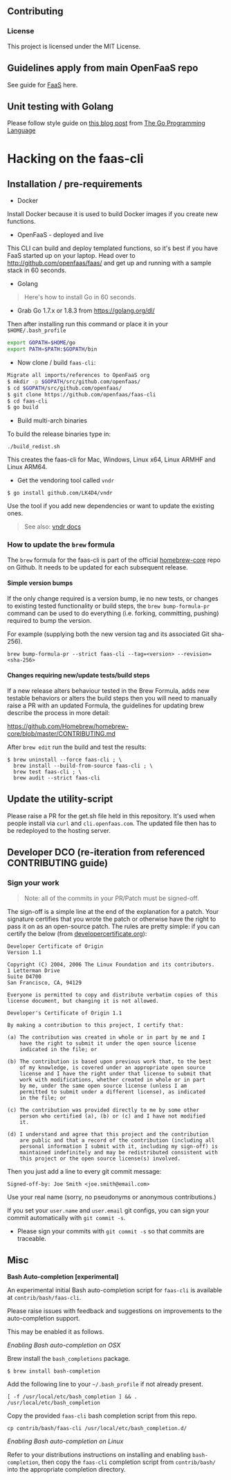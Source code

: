## Contributing

### License

This project is licensed under the MIT License.

## Guidelines apply from main OpenFaaS repo

See guide for [FaaS](https://github.com/openfaas/faas/blob/master/CONTRIBUTING.md) here.

## Unit testing with Golang

Please follow style guide on [this blog post](https://blog.alexellis.io/golang-writing-unit-tests/) from [The Go Programming Language](https://www.amazon.co.uk/Programming-Language-Addison-Wesley-Professional-Computing/dp/0134190440)

# Hacking on the faas-cli

## Installation / pre-requirements

* Docker

Install Docker because it is used to build Docker images if you create new functions.

* OpenFaaS - deployed and live

This CLI can build and deploy templated functions, so it's best if you have FaaS started up on your laptop. Head over to http://github.com/openfaas/faas/ and get up and running with a sample stack in 60 seconds.

* Golang

> Here's how to install Go in 60 seconds.

* Grab Go 1.7.x or 1.8.3 from https://golang.org/dl/

Then after installing run this command or place it in your `$HOME/.bash_profile`

```bash
export GOPATH=$HOME/go
export PATH=$PATH:$GOPATH/bin
```

* Now clone / build `faas-cli`:

```bash
Migrate all imports/references to OpenFaaS org
$ mkdir -p $GOPATH/src/github.com/openfaas/
$ cd $GOPATH/src/github.com/openfaas/
$ git clone https://github.com/openfaas/faas-cli
$ cd faas-cli
$ go build
```

* Build multi-arch binaries

To build the release binaries type in:

```
./build_redist.sh
```

This creates the faas-cli for Mac, Windows, Linux x64, Linux ARMHF and Linux ARM64.

* Get the vendoring tool called `vndr`

```
$ go install github.com/LK4D4/vndr
```

Use the tool if you add new dependencies or want to update the existing ones.

> See also: [vndr docs](https://github.com/LK4D4/vndr)

### How to update the `brew` formula

The `brew` formula for the faas-cli is part of the official [homebrew-core](https://github.com/Homebrew/homebrew-core/blob/master/Formula/faas-cli.rb) repo on Github. It needs to be updated for each subsequent release.

#### Simple version bumps

If the only change required is a version bump, ie no new tests, or changes to existing tested functionality or build steps, the `brew bump-formula-pr` command can be used to do everything (i.e. forking, committing, pushing) required to bump the version.

For example (supplying both the new version tag and its associated Git sha-256).

```
brew bump-formula-pr --strict faas-cli --tag=<version> --revision=<sha-256>
```

#### Changes requiring new/update tests/build steps

If a new release alters behaviour tested in the Brew Formula, adds new testable behaviors or alters the build steps then you will need to manually raise a PR with an updated Formula, the guidelines for updating brew describe the process in more detail:

https://github.com/Homebrew/homebrew-core/blob/master/CONTRIBUTING.md

After `brew edit` run the build and test the results:

```
$ brew uninstall --force faas-cli ; \
  brew install --build-from-source faas-cli ; \
  brew test faas-cli ; \
  brew audit --strict faas-cli
```

## Update the utility-script

Please raise a PR for the get.sh file held in this repository. It's used when people install via `curl` and `cli.openfaas.com`. The updated file then has to be redeployed to the hosting server.

## Developer DCO (re-iteration from referenced CONTRIBUTING guide)

### Sign your work

> Note: all of the commits in your PR/Patch must be signed-off.

The sign-off is a simple line at the end of the explanation for a patch. Your
signature certifies that you wrote the patch or otherwise have the right to pass
it on as an open-source patch. The rules are pretty simple: if you can certify
the below (from [developercertificate.org](http://developercertificate.org/)):

```
Developer Certificate of Origin
Version 1.1

Copyright (C) 2004, 2006 The Linux Foundation and its contributors.
1 Letterman Drive
Suite D4700
San Francisco, CA, 94129

Everyone is permitted to copy and distribute verbatim copies of this
license document, but changing it is not allowed.

Developer's Certificate of Origin 1.1

By making a contribution to this project, I certify that:

(a) The contribution was created in whole or in part by me and I
    have the right to submit it under the open source license
    indicated in the file; or

(b) The contribution is based upon previous work that, to the best
    of my knowledge, is covered under an appropriate open source
    license and I have the right under that license to submit that
    work with modifications, whether created in whole or in part
    by me, under the same open source license (unless I am
    permitted to submit under a different license), as indicated
    in the file; or

(c) The contribution was provided directly to me by some other
    person who certified (a), (b) or (c) and I have not modified
    it.

(d) I understand and agree that this project and the contribution
    are public and that a record of the contribution (including all
    personal information I submit with it, including my sign-off) is
    maintained indefinitely and may be redistributed consistent with
    this project or the open source license(s) involved.
```

Then you just add a line to every git commit message:

    Signed-off-by: Joe Smith <joe.smith@email.com>

Use your real name (sorry, no pseudonyms or anonymous contributions.)

If you set your `user.name` and `user.email` git configs, you can sign your
commit automatically with `git commit -s`.

* Please sign your commits with `git commit -s` so that commits are traceable.

## Misc

**Bash Auto-completion [experimental]**

An experimental initial Bash auto-completion script for `faas-cli` is available at `contrib/bash/faas-cli`.

Please raise issues with feedback and suggestions on improvements to the auto-completion support.

This may be enabled it as follows.

*Enabling Bash auto-completion on OSX*

Brew install the `bash_completions` package.
```
$ brew install bash-completion
```
Add the following line to your `~/.bash_profile` if not already present.
```
[ -f /usr/local/etc/bash_completion ] && . /usr/local/etc/bash_completion
```
Copy the provided `faas-cli` bash completion script from this repo.
```
cp contrib/bash/faas-cli /usr/local/etc/bash_completion.d/
```

*Enabling Bash auto-completion on Linux*

Refer to your distributions instructions on installing and enabling `bash-completion`, then copy the `faas-cli` completion script from `contrib/bash/` into the appropriate completion directory.